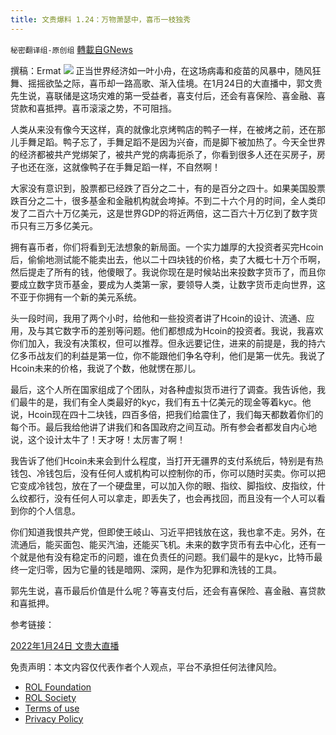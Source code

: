 ```yaml
---
title: 文贵爆料 1.24：万物萧瑟中，喜币一枝独秀
---
```

`秘密翻译组-原创组` [轉載自GNews](https://gnews.org/zh-hans/1904588/)

撰稿：Ermat
![](https://assets.gnews.org/wp-content/uploads/2022/01/WhatsApp-Image-2022-01-24-at-9.28.49-PM.jpeg)
正当世界经济如一叶小舟，在这场病毒和疫苗的风暴中，随风狂舞、摇摇欲坠之际，喜币却一路高歌、渐入佳境。在1月24日的大直播中，郭文贵先生说，喜联储是这场灾难的第一受益者，喜支付后，还会有喜保险、喜金融、喜贷款和喜抵押。喜币滚滚之势，不可阻挡。

人类从来没有像今天这样，真的就像北京烤鸭店的鸭子一样，在被烤之前，还在那儿手舞足蹈。鸭子忘了，手舞足蹈不是因为兴奋，而是脚下被加热了。今天全世界的经济都被共产党绑架了，被共产党的病毒扼杀了，你看到很多人还在买房子，房子也还在涨，这就像鸭子在手舞足蹈一样，不自然啊！

大家没有意识到，股票都已经跌了百分之二十，有的是百分之四十。如果美国股票跌百分之二十，很多基金和金融机构就会垮掉。不到二十六个月的时间，全人类印发了二百六十万亿美元，这是世界GDP的将近两倍，这二百六十万亿到了数字货币只有三万多亿美元。

拥有喜币者，你们将看到无法想象的新局面。一个实力雄厚的大投资者买完Hcoin后，偷偷地测试能不能卖出去，他以二十四块钱的价格，卖了大概七十万个币啊，然后提走了所有的钱，他傻眼了。我说你现在是时候站出来投数字货币了，而且你要成立数字货币基金，要成为人类第一家，要领导人类，让数字货币走向世界，这不亚于你拥有一个新的美元系统。

头一段时间，我用了两个小时，给他和一些投资者讲了Hcoin的设计、流通、应用，及与其它数字币的差别等问题。他们都想成为Hcoin的投资者。我说，我喜欢你们加入，我没有决策权，但可以推荐。但永远要记住，进来的前提是，我的持六亿多币战友们的利益是第一位，你不能跟他们争名夺利，他们是第一优先。我说了Hcoin未来的价格，我说了个数，他就愣在那儿。

最后，这个人所在国家组成了个团队，对各种虚拟货币进行了调查。我告诉他，我们最牛的是，我们有全人类最好的kyc，我们有五十亿美元的现金等着kyc。他说，Hcoin现在四十二块钱，四百多倍，把我们给震住了，我们每天都数着你们的每个币。最后我给他讲了讲我们和各国政府之间互动。所有参会者都发自内心地说，这个设计太牛了！天才呀！太厉害了啊！

我告诉了他们Hcoin未来会到什么程度，当打开无疆界的支付系统后，特别是有热钱包、冷钱包后，没有任何人或机构可以控制你的币，你可以随时买卖。你可以把它变成冷钱包，放在了一个硬盘里，可以加入你的眼、指纹、脚指纹、皮指纹，什么纹都行，没有任何人可以拿走，即丢失了，也会再找回，而且没有一个人可以看到你的个人信息。

你们知道我恨共产党，但即使王岐山、习近平把钱放在这，我也拿不走。另外，在流通后，能买面包、能买汽油，还能买飞机。未来的数字货币有去中心化，还有一个就是他有没有稳定币的问题，谁在负责任的问题。我们最牛的是kyc，比特币最终一定归零，因为它量的钱是暗网、深网，是作为犯罪和洗钱的工具。

郭先生说，喜币最后价值是什么呢？等喜支付后，还会有喜保险、喜金融、喜贷款和喜抵押。

参考链接：

[2022年1月24日 文贵大直播](https://gettr.com/streaming/pqa8gpf229)

 

免责声明：本文内容仅代表作者个人观点，平台不承担任何法律风险。

- [ROL Foundation](https://rolfoundation.org/)
- [ROL Society](https://rolsociety.org/)
- [Terms of use](https://gnews.org/terms-of-use-3/)
- [Privacy Policy](https://gnews.org/privacy-policy/)
